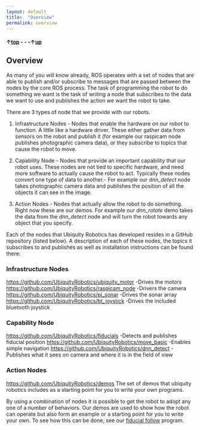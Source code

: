 ```yaml
---
layout: default
title:  "Overview"
permalink: overview
---
```


#### &uarr;[top](https://ubiquityrobotics.github.io/learn/) - - -&uarr;[up](ix_programming)

## Overview

As many of you will know already, ROS operates with a set of nodes that are able to publish and/or subscribe to messages that are passed between the nodes by the core ROS process. The task of programming the robot to do something we want is the task of writing a node that subscribes to the data we want to use and publishes the action we want the robot to take.

There are 3 types of node that we provide with our robots.

1) Infrastructure Nodes  - Nodes that enable the hardware on our robot to function. A little like a hardware driver. These either gather data from sensors on the robot and publish it (for example our raspicam node publishes photographic camera data), or they subscribe to topics that cause the robot to move.

2) Capability Node - Nodes that provide an important capability that our robot uses. These nodes are not tied to specific hardware, and need more software to actually cause the robot to act. Typically these nodes convert one type of data to another.- For example our *dnn_detect* node takes photographic camera data and publishes the position of all the objects it can see in the image.

3) Action Nodes - Nodes that actually allow the robot to do something. Right now these are our demos. For example our *dnn_rotate* demo takes the data from the *dnn_detect* node and will turn the robot towards any object that you specify.

Each of the nodes that Ubiquity Robotics has developed resides in a GitHub repository (listed below). A description of each of these nodes, the topics it subscribes to and publishes as well as installation instructions can be found there:

### Infrastructure Nodes  
https://github.com/UbiquityRobotics/ubiquity_motor   -Drives the motors
https://github.com/UbiquityRobotics/raspicam_node   -Drivers the camera
https://github.com/UbiquityRobotics/pi_sonar              -Drives the sonar array
https://github.com/UbiquityRobotics/bt_joystick           -Drives the included bluetooth joystick

### Capability Node
https://github.com/UbiquityRobotics/fiducials              -Detects and publishes fiducial position
https://github.com/UbiquityRobotics/move_basic       -Enables simple navigation
https://github.com/UbiquityRobotics/dnn_detect         -Publishes what it sees on camera and where it is in the field of view

### Action Nodes
https://github.com/UbiquityRobotics/demos  The set of demos that ubiquity robotics includes as a starting point for you to write your own programs.

By using a combination of nodes it is possible to get the robot to adopt any one of a number of behaviors. Our demos are used to show how the robot can operate but also form an example or a starting point for you to write your own. To see how this can be done, see our [fiducial follow](programming_your_robot/fiducial_follow_app.md) program.
